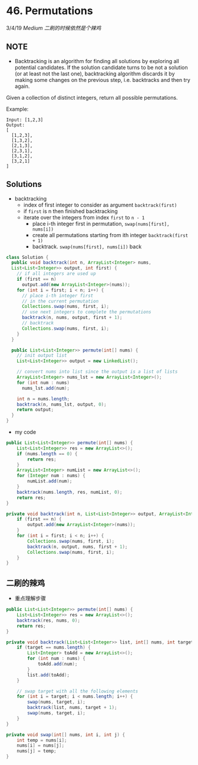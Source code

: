 # 46. Permutations
3/4/19
*Medium* *二刷的时候依然是个辣鸡*

## NOTE
- Backtracking is an algorithm for finding all solutions by exploring all potential candidates. If the solution candidate turns to be not a solution (or at least not the last one), backtracking algorithm discards it by making some changes on the previous step, i.e. backtracks and then try again.

Given a collection of distinct integers, return all possible permutations.

Example:
```
Input: [1,2,3]
Output:
[
  [1,2,3],
  [1,3,2],
  [2,1,3],
  [2,3,1],
  [3,1,2],
  [3,2,1]
]
```
## Solutions
- backtracking
  - index of first integer to consider as argument `backtrack(first)`
  - if `first` is n then finished backtracking
  - iterate over the integers from index `first` to `n - 1`
    - place i-th integer first in permutation, `swap(nums[first], nums[i])`
    - create all permutations starting from ith integer `backtrack(first + 1)`
    - backtrack. `swap(nums[first], nums[i])` back


```Java
class Solution {
  public void backtrack(int n, ArrayList<Integer> nums,
  List<List<Integer>> output, int first) {
    // if all integers are used up
    if (first == n)
      output.add(new ArrayList<Integer>(nums));
    for (int i = first; i < n; i++) {
      // place i-th integer first
      // in the current permutation
      Collections.swap(nums, first, i);
      // use next integers to complete the permutations
      backtrack(n, nums, output, first + 1);
      // backtrack
      Collections.swap(nums, first, i);
    }
  }

  public List<List<Integer>> permute(int[] nums) {
    // init output list
    List<List<Integer>> output = new LinkedList();

    // convert nums into list since the output is a list of lists
    ArrayList<Integer> nums_lst = new ArrayList<Integer>();
    for (int num : nums)
      nums_lst.add(num);

    int n = nums.length;
    backtrack(n, nums_lst, output, 0);
    return output;
  }
}
```

- my code
```Java
public List<List<Integer>> permute(int[] nums) {
    List<List<Integer>> res = new ArrayList<>();
    if (nums.length == 0) {
        return res;
    }
    ArrayList<Integer> numList = new ArrayList<>();
    for (Integer num : nums) {
        numList.add(num);
    }
    backtrack(nums.length, res, numList, 0);
    return res;
}

private void backtrack(int n, List<List<Integer>> output, ArrayList<Integer> nums, int first) {
    if (first == n) {
        output.add(new ArrayList<Integer>(nums));
    }
    for (int i = first; i < n; i++) {
        Collections.swap(nums, first, i);
        backtrack(n, output, nums, first + 1);
        Collections.swap(nums, first, i);
    }
}
```

## 二刷的辣鸡
- 重点理解步骤
```Java
public List<List<Integer>> permute(int[] nums) {
    List<List<Integer>> res = new ArrayList<>();
    backtrack(res, nums, 0);
    return res;
}

private void backtrack(List<List<Integer>> list, int[] nums, int target) {
    if (target == nums.length) {
        List<Integer> toAdd = new ArrayList<>();
        for (int num : nums) {
            toAdd.add(num);
        }
        list.add(toAdd);
    }

    // swap target with all the following elements
    for (int i = target; i < nums.length; i++) {
        swap(nums, target, i);
        backtrack(list, nums, target + 1);
        swap(nums, target, i);
    }
}

private void swap(int[] nums, int i, int j) {
    int temp = nums[i];
    nums[i] = nums[j];
    nums[j] = temp;
}
```
